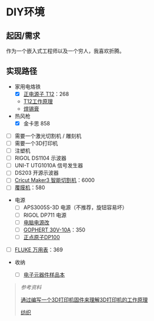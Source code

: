 # DIY环境

## 起因/需求

作为一个嵌入式工程师以及一个穷人，我喜欢折腾。

## 实现路径

- 家用电烙铁
  - [x] [正电源子 T12](https://detail.tmall.com/item.htm?spm=a1z10.5-b-s.w4004-24444586615.7.6d844bd5EFHhgo&id=609759063116&skuId=4279654512158)：268
  - [T12工作原理 ](https://www.zhihu.com/zvideo/1345500458182459392)
  - [焊锡膏](https://item.taobao.com/item.htm?spm=a1z10.3-c-s.w4002-14479784363.21.3abf643bCPUGIH&id=662694603279)
- 热风枪
  - [x] 金卡思 858
- [ ] 需要一个激光切割机 / 雕刻机
- [ ] 需要一个3D打印机
- [ ] 注塑机
- [ ] RIGOL DS1104 示波器
- [ ] UNI-T UTG1010A 信号发生器
- [ ] DS203 开源示波器
- [ ] [Cricut Maker3 智能切割机](https://item.taobao.com/item.htm?abbucket=19&id=649838249532&ns=1&skuId=5189183242516&spm=a21n57.1.0.0.6fb8523czp5itI)：6000
- [ ] [覆膜机](https://detail.tmall.com/item.htm?abbucket=19&id=520428572600&ns=1&spm=a21n57.1.0.0.4894523cxsFQmb)：580
- 电源
  - [ ] APS3005S-3D 电源（不推荐，旋钮容易坏）
  - [ ] RIGOL DP711 电源
  - [ ] [电脑电源改](http://www.360doc.com/content/20/0227/11/4929281_895152991.shtml)
  - [ ] [GOPHERT 30V-10A](https://item.taobao.com/item.htm?id=44572706756&price=350-371&sourceType=item&sourceType=item&suid=3c2f414b-777c-4b48-a690-afee26fc9c43&shareUniqueId=16073545110&ut_sk=1.XnRB1jGfM9cDAPZ4OYqiA2Hw_21646297_1652946593402.TaoPassword-WeiXin.1&un=f13506018368f49ba7c40094137a931a&share_crt_v=1&un_site=0&spm=a2159r.13376460.0.0&sp_abtk=common_1_commonInfo&tbSocialPopKey=shareItem&sp_tk=QmwwSDJrTVhMUWU%3D&cpp=1&shareurl=true&short_name=h.fswhNvg&bxsign=scdUIK93kaO8wA2jC_A89WzzcMG1hAEEL_0-rl5Rp7yiM4hXDYvck5HMLM2tZgmX_gY0Ed6AhFr8OqzxSKzDCj1A6Ykx4XEsYrqcnljZd6bUcI040H1Sc24w758I-QhDfl4&tk=BI0H2kMXLQe&app=chrome)：350
  - [ ] [正点原子DP100](https://detail.tmall.com/item.htm?spm=a1z10.5-b-s.w4004-24444586615.9.485c6417gHa7AT&id=676139724711&skuId=4858652344066)
- [ ] [FLUKE 万用表](https://detail.tmall.com/item.htm?spm=a1z10.5-b-s.w4011-21617863579.83.305f4617Uldbzd&id=587024802820&rn=5884f0539c20f7df50f28bc558de52f3&abbucket=10&skuId=3987395476752)：369
- 收纳
  - [ ] [电子元器件样品本](https://detail.tmall.com/item.htm?spm=a1z10.3-b-s.w4011-21581912015.26.33a35535H221qg&id=17948530424&rn=d495b5d8daf9780c4de5b662230f76a0&abbucket=10&skuId=4338653323934)



> *参考资料*
>
> [通过编写一个3D打印机固件来理解3D打印机的工作原理](https://github.com/arnosolo/simple_3d_printer)
>
> [纺织](https://www.youtube.com/watch?v=L8yWb4swe_w)